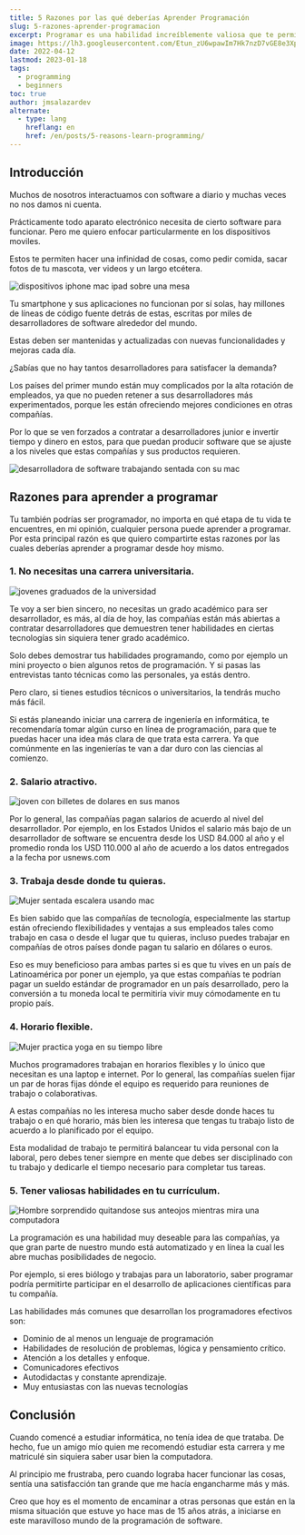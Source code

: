 ```yaml
---
title: 5 Razones por las qué deberías Aprender Programación
slug: 5-razones-aprender-programacion
excerpt: Programar es una habilidad increíblemente valiosa que te permitirá mejorar enormemente tus actuales condiciones de trabajo.
image: https://lh3.googleusercontent.com/Etun_zU6wpawIm7Hk7nzD7vGE8e3XpSlUAYVgO5lyJiSg0EUpFPNV04IzRUewiHCD4Yto3luTSKWPV1U699-eYUE2jPiu0YPqZuIADDgimZ8-1UvfQ4EqyQhaIcaKLTT5Ie9eyE3DY0#width=4898&height=2755
date: 2022-04-12
lastmod: 2023-01-18
tags:
  - programming
  - beginners
toc: true
author: jmsalazardev
alternate:
  - type: lang
    hreflang: en
    href: /en/posts/5-reasons-learn-programming/
---
```


## Introducción

Muchos de nosotros interactuamos con software a diario y muchas veces no nos damos ni cuenta.

Prácticamente todo aparato electrónico necesita de cierto software para funcionar. Pero me quiero enfocar particularmente en los dispositivos moviles.

Estos te permiten hacer una infinidad de cosas, como pedir comida, sacar fotos de tu mascota, ver videos y un largo etcétera.

![dispositivos iphone mac ipad sobre una mesa](https://lh3.googleusercontent.com/AKMEl1calEw5oQWI55bJczmRBCUMra4Fo2pmtT6y2D9ue3P3teKaYzI2kXwKtQRpo8qL9KNIbHU3h1ZBwfccWUGpX7ev5WnIXFGddZG-_nHPJKWXZ65xGNZzdZd5tgBnqTXZsx1H#width=4928&height=2809&className=asdf,qwerty "Dispositivos")

Tu smartphone y sus aplicaciones no funcionan por sí solas, hay millones de líneas de código fuente detrás de estas, escritas por miles de desarrolladores de software alrededor del mundo.

Estas deben ser mantenidas y actualizadas con nuevas funcionalidades y mejoras cada día.

¿Sabías que no hay tantos desarrolladores para satisfacer la demanda?

Los países del primer mundo están muy complicados por la alta rotación de empleados, ya que no pueden retener a sus desarrolladores más experimentados, porque les están ofreciendo mejores condiciones en otras compañías.

Por lo que se ven forzados a contratar a desarrolladores junior e invertir tiempo y dinero en estos, para que puedan producir software que se ajuste a los niveles que estas compañías y sus productos requieren.

![desarrolladora de software trabajando sentada con su mac](https://lh3.googleusercontent.com/F1q-nOEkJC9XnFsOX4aBFGIv0HleX8Vb1-wjG9tUp-R3qiz0HvtznBEeQn9AgVMCCAjrQ2alLxYaqKUbdMKt6yhiAv5FBhtGMrByevHLy6nIYcJLYgCs2TJPtsXUAOzVOUC3jqX6#width=4897&height=3266 "Software Developer")

## Razones para aprender a programar

Tu también podrías ser programador, no importa en qué etapa de tu vida te encuentres, en mi opinión, cualquier persona puede aprender a programar. Por esta principal razón es que quiero compartirte estas razones por las cuales deberías aprender a programar desde hoy mismo.

### 1. No necesitas una carrera universitaria.

![jovenes graduados de la universidad](https://lh3.googleusercontent.com/O8ZyN1qRJocZIwdIxkypXRuNbQ_UmEokGnYp0cDYQvSyVB3F0BrhUHjSnZtFUCX3kUVmeEMv_Dn6FE4rcpfcXzx51QQdygYaeQPIEcB9-Kp4uZbK9Gbbjlc4_OMXm-_CUWBLiOhf#width=4899&height=3266 "Graduados universitarios")

Te voy a ser bien sincero, no necesitas un grado académico para ser desarrollador, es más, al día de hoy, las compañías están más abiertas a contratar desarrolladores que demuestren tener habilidades en ciertas tecnologías sin siquiera tener grado académico.

Solo debes demostrar tus habilidades programando, como por ejemplo un mini proyecto o bien algunos retos de programación. Y si pasas las entrevistas tanto técnicas como las personales, ya estás dentro.

Pero claro, si tienes estudios técnicos o universitarios, la tendrás mucho más fácil.

Si estás planeando iniciar una carrera de ingeniería en informática, te recomendaría tomar algún curso en línea de programación, para que te puedas hacer una idea más clara de que trata esta carrera. Ya que comúnmente en las ingenierías te van a dar duro con las ciencias al comienzo.

### 2. Salario atractivo.

![joven con billetes de dolares en sus manos](https://lh3.googleusercontent.com/G_AiQnFEtCNt6Hzflhkge3aBhoRusaMfE4GckLkLkuGXmJvvqk2nPA8sDZmf2MAc4p4Hz4jsy3p6a9Q-SZ7-W1oyR-TZESrsVVMklAN1egjhfmSF1-a9QAeYPTEmBNmS1UENCev6#width=4898&height=3265 "Salario atractivo")

Por lo general, las compañías pagan salarios de acuerdo al nivel del desarrollador. Por ejemplo, en los Estados Unidos el salario más bajo de un desarrollador de software se encuentra desde los USD 84.000 al año y el promedio ronda los USD 110.000 al año de acuerdo a los datos entregados a la fecha por usnews.com

### 3. Trabaja desde donde tu quieras.

![Mujer sentada escalera usando mac](https://lh3.googleusercontent.com/V6Zil262X4__LUd8LJMBHXSDFWHdLRUon7GiV_JMogo9wr2mL-5XmuTurGeGAHkVPwvrsLjupLLBXZskvh2-zpzvZS8KL1PJm2X2PNGGtwZNSu0B6j4NSrmvwDmOJuLrVDX1AWLU#width=4895&height=3268 "Trabajo Remoto")

Es bien sabido que las compañías de tecnología, especialmente las startup están ofreciendo flexibilidades y ventajas a sus empleados tales como trabajo en casa o desde el lugar que tu quieras, incluso puedes trabajar en compañías de otros países donde pagan tu salario en dólares o euros.

Eso es muy beneficioso para ambas partes si es que tu vives en un país de Latinoamérica por poner un ejemplo, ya que estas compañías te podrían pagar un sueldo estándar de programador en un país desarrollado, pero la conversión a tu moneda local te permitiría vivir muy cómodamente en tu propio país.

### 4. Horario flexible.

![Mujer practica yoga en su tiempo libre](https://lh3.googleusercontent.com/avz0Rd1ZlZZeb4vQMNKrLQx_nb6nSPfWs8xoDtVV3rZgVLIS1n3vDhczpu3ZwkM1d5Q9-2JzyKO8TFmEhZnYk1czV062meidhokwWF8Uih2KuBN44ScqNtA1wf6ExVV8fB-Sk-Ji#width=4898&height=3265 "Horario Flexible")

Muchos programadores trabajan en horarios flexibles y lo único que necesitan es una laptop e internet. Por lo general, las compañías suelen fijar un par de horas fijas dónde el equipo es requerido para reuniones de trabajo o colaborativas.

A estas compañías no les interesa mucho saber desde donde haces tu trabajo o en qué horario, más bien les interesa que tengas tu trabajo listo de acuerdo a lo planificado por el equipo.

Esta modalidad de trabajo te permitirá balancear tu vida personal con la laboral, pero debes tener siempre en mente que debes ser disciplinado con tu trabajo y dedicarle el tiempo necesario para completar tus tareas.

### 5. Tener valiosas habilidades en tu currículum.

![Hombre sorprendido quitandose sus anteojos mientras mira una computadora](https://lh3.googleusercontent.com/_QNZofyva_uiJS27ChBnXDJxLzG9UDPPAxw5qiRdiTK-P8wFg5uo9z8dbziNH6TEVOVJhehfzZPz7VTrD0_CgTqvp16fuvS_EKigsYpIEp3ETuFDBWalhf-zW7BwGvNrY9sqxKd7#width=4898&height=3265 "Curriculo Impresionante")

La programación es una habilidad muy deseable para las compañías, ya que gran parte de nuestro mundo está automatizado y en línea la cual les abre muchas posibilidades de negocio.

Por ejemplo, si eres biólogo y trabajas para un laboratorio, saber programar podría permitirte participar en el desarrollo de aplicaciones científicas para tu compañía.

Las habilidades más comunes que desarrollan los programadores efectivos son:

- Dominio de al menos un lenguaje de programación
- Habilidades de resolución de problemas, lógica y pensamiento crítico.
- Atención a los detalles y enfoque.
- Comunicadores efectivos
- Autodidactas y constante aprendizaje.
- Muy entusiastas con las nuevas tecnologías

## Conclusión

Cuando comencé a estudiar informática, no tenía idea de que trataba. De hecho, fue un amigo mío quien me recomendó estudiar esta carrera y me matriculé sin siquiera saber usar bien la computadora.

Al principio me frustraba, pero cuando lograba hacer funcionar las cosas, sentía una satisfacción tan grande que me hacía engancharme más y más.

Creo que hoy es el momento de encaminar a otras personas que están en la misma situación que estuve yo hace mas de 15 años atrás, a iniciarse en este maravilloso mundo de la programación de software.
